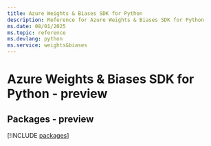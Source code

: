 ```yaml
---
title: Azure Weights & Biases SDK for Python
description: Reference for Azure Weights & Biases SDK for Python
ms.date: 08/01/2025
ms.topic: reference
ms.devlang: python
ms.service: weights&biases
---
```

# Azure Weights & Biases SDK for Python - preview
## Packages - preview
[!INCLUDE [packages](weights-&-biases-index.md)]